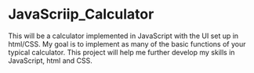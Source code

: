 # JavaScriip_Calculator
This will be a calculator implemented in JavaScript with the UI set up in html/CSS. My goal is to implement as many of the basic functions of your typical calculator. This project will help me further develop my skills in JavaScript, html and CSS.
